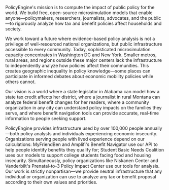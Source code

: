 PolicyEngine's mission is to compute the impact of public policy for the world. We build free, open-source microsimulation models that enable anyone—policymakers, researchers, journalists, advocates, and the public—to rigorously analyze how tax and benefit policies affect households and society.

We work toward a future where evidence-based policy analysis is not a privilege of well-resourced national organizations, but public infrastructure accessible to every community. Today, sophisticated microsimulation capacity concentrates in Washington DC and New York. Smaller metros, rural areas, and regions outside these major centers lack the infrastructure to independently analyze how policies affect their communities. This creates geographic inequality in policy knowledge—some places can participate in informed debates about economic mobility policies while others cannot.

Our vision is a world where a state legislator in Alabama can model how a state tax credit affects her district, where a journalist in rural Montana can analyze federal benefit changes for her readers, where a community organization in any city can understand policy impacts on the families they serve, and where benefit navigation tools can provide accurate, real-time information to people seeking support.

PolicyEngine provides infrastructure used by over 100,000 people annually—both policy analysts and individuals experiencing economic insecurity. Organizations serving people with lived experience depend on our calculations: MyFriendBen and Amplifi's Benefit Navigator use our API to help people identify benefits they qualify for; Student Basic Needs Coalition uses our models to support college students facing food and housing insecurity. Simultaneously, policy organizations like Niskanen Center and Vanderbilt's Prenatal-to-3 Policy Impact Center use our tools for analysis. Our work is strictly nonpartisan—we provide neutral infrastructure that any individual or organization can use to analyze any tax or benefit proposal according to their own values and priorities.
